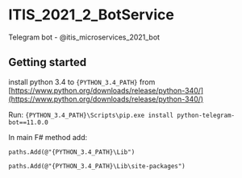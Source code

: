 # ITIS_2021_2_BotService
Telegram bot - @itis_microservices_2021_bot

## Getting started
install python 3.4 to `{PYTHON_3.4_PATH}` from [https://www.python.org/downloads/release/python-340/](https://www.python.org/downloads/release/python-340/)

Run:
`{PYTHON_3.4_PATH}\Scripts\pip.exe install python-telegram-bot==11.0.0`

In main F# method add:

`paths.Add(@"{PYTHON_3.4_PATH}\Lib")`

`paths.Add(@"{PYTHON_3.4_PATH}\Lib\site-packages")`
